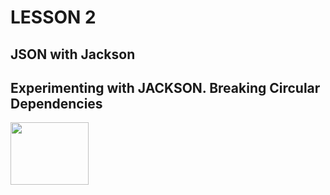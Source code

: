 # LESSON 2 

## JSON with Jackson

## Experimenting with JACKSON. Breaking Circular Dependencies

<img src="https://media.istockphoto.com/vectors/big-smile-emoticon-with-thumbs-up-vector-id1124532572?k=20&m=1124532572&s=612x612&w=0&h=IXpPDP4EXROUqjakNqxhq-pxrUURTO1jwy7SQKmP6Rw=" width=125 height=100>
